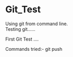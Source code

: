 # Git_Test
Using git from command line.  
Testing git......       

First Git Test ....

Commands tried:-
  git push
